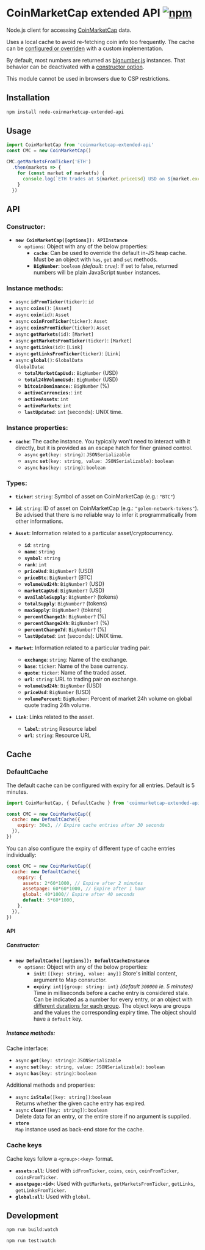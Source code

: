# CoinMarketCap extended API [![npm](https://img.shields.io/npm/v/node-coinmarketcap-extended-api.svg)](https://www.npmjs.com/package/node-coinmarketcap-extended-api)

Node.js client for accessing [CoinMarketCap](https://coinmarketcap.com/) data.

Uses a local cache to avoid re-fetching coin info too frequently.
The cache can be [configured or overriden](#cache) with a custom implementation.

By default, most numbers are returned as [bignumber.js](https://github.com/MikeMcl/bignumber.js) instances.
That behavior can be deactivated with a [constructor option](#option-bignumber).

This module cannot be used in browsers due to CSP restrictions.

## Installation

```sh
npm install node-coinmarketcap-extended-api
```

## Usage

```javascript
import CoinMarketCap from 'coinmarketcap-extended-api'
const CMC = new CoinMarketCap()

CMC.getMarketsFromTicker('ETH')
  .then(markets => {
    for (const market of marketfs) {
      console.log(`ETH trades at ${market.priceUsd} USD on ${market.exchange}.`)
    }
  })
```

## API

### Constructor:

* **`new CoinMarketCap([options]): APIInstance`**  
  * `options`: Object with any of the below properties:  
    * **`cache`**: Can be used to override the default in-JS heap cache.  
               Must be an object with `has`, `get` and `set` methods.  
    * <a name="option-bignumber"></a>**`BigNumber`**: `boolean` _(default: `true`)_: If set to false, returned numbers will be plain JavaScript `Number` instances.  

### Instance methods:

* `async` **`idFromTicker`**`(ticker)`: `id`  
* `async` **`coins`**`()`: `[Asset]`  
* `async` **`coin`**`(id)`: `Asset`  
* `async` **`coinFromTicker`**`(ticker)`: `Asset`  
* `async` **`coinsFromTicker`**`(ticker)`: `Asset`  
* `async` **`getMarkets`**`(id)`: `[Market]`  
* `async` **`getMarketsFromTicker`**`(ticker)`: `[Market]`  
* `async` **`getLinks`**`(id)`: `[Link]`  
* `async` **`getLinksFromTicker`**`(ticker)`: `[Link]`  
* `async` **`global`**`()`: `GlobalData`  
    `GlobalData`:
    * **`totalMarketCapUsd:`**: `BigNumber` (USD)
    * **`total24hVolumeUsd:`**: `BigNumber` (USD)
    * **`bitcoinDominance:`**: `BigNumber` (%)
    * **`activeCurrencies:`**: `int`
    * **`activeAssets`**: `int`
    * **`activeMarkets`**: `int`
    * **`lastUpdated`**: `int` (seconds): UNIX time.

### Instance properties:

* **`cache`**: The cache instance. You typically won't need to interact with it directly, but it is provided as an escape hatch for finer grained control.  
  * `async` **`get`**`(key: string)`: `JSONSerializable`  
  * `async` **`set`**`(key: string, value: JSONSerializable)`: `boolean`  
  * `async` **`has`**`(key: string)`: `boolean`  

### Types:

* **`ticker`**: `string`: Symbol of asset on CoinMarketCap (e.g.: `"BTC"`)  

* **`id`**: `string`: ID of asset on CoinMarketCap (e.g.: `"golem-network-tokens"`). Be advised that there is no reliable way to infer it programmatically from other informations.  

* **`Asset`**: Information related to a particular asset/cryptocurrency.
  * **`id`**: `string`
  * **`name`**: `string`
  * **`symbol`**: `string`
  * **`rank`**: `int`
  * **`priceUsd`**: `BigNumber?` (USD)
  * **`priceBtc`**: `BigNumber?` (BTC)
  * **`volumeUsd24h`**: `BigNumber?` (USD)
  * **`marketCapUsd`**: `BigNumber?` (USD)
  * **`availableSupply`**: `BigNumber?` (tokens)
  * **`totalSupply`**: `BigNumber?` (tokens)
  * **`maxSupply`**: `BigNumber?` (tokens)
  * **`percentChange1h`**: `BigNumber?` (%)
  * **`percentChange24h`**: `BigNumber?` (%)
  * **`percentChange7d`**: `BigNumber?` (%)
  * **`lastUpdated`**: `int` (seconds): UNIX time.

* **`Market`**: Information related to a particular trading pair.
  * **`exchange`**: `string`: Name of the exchange.
  * **`base`**: `ticker`: Name of the base currency.
  * **`quote`**: `ticker`: Name of the traded asset.
  * **`url`**: `string`: URL to trading pair on exchange.
  * **`volumeUsd24h`**: `BigNumber` (USD)
  * **`priceUsd`**: `BigNumber` (USD)
  * **`volumePercent`**: `BigNumber`: Percent of market 24h volume on global quote trading 24h volume.

* **`Link`**: Links related to the asset.
  * **`label`**: `string` Resource label
  * **`url`**: `string`: Resource URL

## Cache

### DefaultCache

The default cache can be configured with expiry for all entries. Default is 5 minutes.  

```javascript
import CoinMarketCap, { DefaultCache } from 'coinmarketcap-extended-api'

const CMC = new CoinMarketCap({
  cache: new DefaultCache({
    expiry: 30e3, // Expire cache entries after 30 seconds
  }),
})
```
You can also configure the expiry of different type of cache entries individually: 

```javascript
const CMC = new CoinMarketCap({
  cache: new DefaultCache({
    expiry: {
      assets: 2*60*1000, // Expire after 2 minutes
      assetpage: 60*60*1000, // Expire after 1 hour
      global: 40*1000// Expire after 40 seconds
      default: 5*60*1000,
    },
  }),
})
```

#### API

##### Constructor:
* **`new DefaultCache([options]): DefaultCacheInstance`**  
  * `options`: Object with any of the below properties:  
    * **`init`**: `[[key: string, value: any]]` Store's initial content, argument to Map consructor.
    * **`expiry`**: `int|{group: string: int}` _(default `300000` ie. 5 minutes)_ Time in milliseconds before a cache entry is considered stale.  
      Can be indicated as a number for every entry, or an object with [different durations for each group](#cache-keys).
      The object keys are groups and the values the corresponding expiry time. The object should have a `default` key.

##### Instance methods:

Cache interface:  

* `async` **`get`**`(key: string)`: `JSONSerializable`  
* `async` **`set`**`(key: string, value: JSONSerializable)`: `boolean`  
* `async` **`has`**`(key: string)`: `boolean`  

Additional methods and properties:  

* `async` **`isStale`**`([key: string])`:`boolean`  
    Returns whether the given cache entry has expired.
* `async` **`clear`**`([key: string])`: `boolean`  
    Delete data for an entry, or the entire store if no argument is supplied.
* **`store`**  
    `Map` instance used as back-end store for the cache.


### Cache keys

Cache keys follow a `<group>:<key>` format.

* **`assets:all`**: Used with `idFromTicker`, `coins`, `coin`, `coinFromTicker`, `coinsFromTicker`.
* **`assetpage:<id>`**: Used with `getMarkets`, `getMarketsFromTicker`, `getLinks`, `getLinksFromTicker`.
* **`global:all`**: Used with `global`.


## Development

```bash
npm run build:watch
```

```bash
npm run test:watch
```
